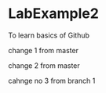 # LabExample2
To learn basics of Github

change 1 from master

change 2 from master

cahnge no 3 from branch 1
